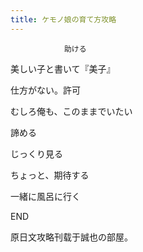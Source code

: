 ```yaml
---
title: ケモノ娘の育て方攻略
---
```


                助ける

美しい子と書いて『美子』

仕方がない。許可

むしろ俺も、このままでいたい

諦める

じっくり見る

ちょっと、期待する

一緒に風呂に行く



END



原日文攻略刊载于誠也の部屋。


              
